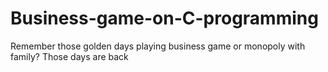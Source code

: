 # Business-game-on-C-programming
Remember those golden days playing business game or monopoly with family? Those days are back
